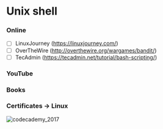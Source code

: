 # Unix shell
### Online
- [ ] LinuxJourney (https://linuxjourney.com/)
- [ ] OverTheWire (http://overthewire.org/wargames/bandit/)
- [ ] TecAdmin (https://tecadmin.net/tutorial/bash-scripting/)
### YouTube
### Books


### Certificates -> Linux
![codecademy_2017](https://www.codecademy.com/profiles/ames0k0/certificates/c87ba0541f8be78bc2f4ba1128233f6f)
